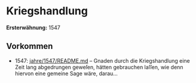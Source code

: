 # Kriegshandlung

**Ersterwähnung:** 1547

## Vorkommen
- 1547: [jahre/1547/README.md](../jahre/1547/README.md) – Gnaden durch die Kriegshandlung eine Zeit lang
abgedrungen geweſen, hätten gebrauchen laſſen, wie denn
hiervon eine gemeine Sage wäre, darau...
